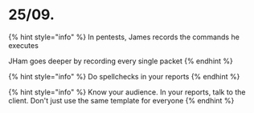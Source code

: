 # 25/09.

{% hint style="info" %}
In pentests, James records the commands he executes

JHam goes deeper by recording every single packet
{% endhint %}

{% hint style="info" %}
Do spellchecks in your reports
{% endhint %}

{% hint style="info" %}
Know your audience. In your reports, talk to the client. Don't just use the same template for everyone
{% endhint %}
